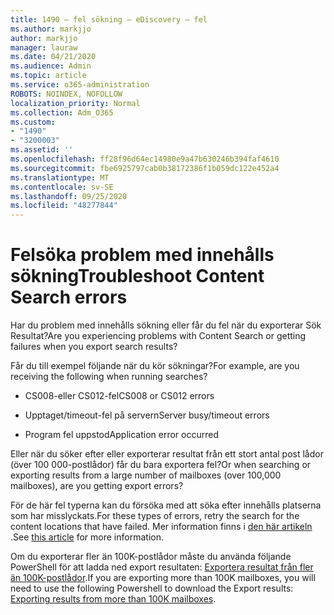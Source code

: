 ```yaml
---
title: 1490 – fel sökning – eDiscovery – fel
ms.author: markjjo
author: markjjo
manager: lauraw
ms.date: 04/21/2020
ms.audience: Admin
ms.topic: article
ms.service: o365-administration
ROBOTS: NOINDEX, NOFOLLOW
localization_priority: Normal
ms.collection: Adm_O365
ms.custom:
- "1490"
- "3200003"
ms.assetid: ''
ms.openlocfilehash: ff28f96d64ec14980e9a47b630246b394faf4610
ms.sourcegitcommit: fbe6925797cab0b38172386f1b059dc122e452a4
ms.translationtype: MT
ms.contentlocale: sv-SE
ms.lasthandoff: 09/25/2020
ms.locfileid: "48277844"
---
```

# <a name="troubleshoot-content-search-errors"></a><span data-ttu-id="6a2b3-102">Felsöka problem med innehålls sökning</span><span class="sxs-lookup"><span data-stu-id="6a2b3-102">Troubleshoot Content Search errors</span></span>

<span data-ttu-id="6a2b3-103">Har du problem med innehålls sökning eller får du fel när du exporterar Sök Resultat?</span><span class="sxs-lookup"><span data-stu-id="6a2b3-103">Are you experiencing problems with Content Search or getting failures when you export search results?</span></span>

<span data-ttu-id="6a2b3-104">Får du till exempel följande när du kör sökningar?</span><span class="sxs-lookup"><span data-stu-id="6a2b3-104">For example, are you receiving the following when running searches?</span></span>

- <span data-ttu-id="6a2b3-105">CS008-eller CS012-fel</span><span class="sxs-lookup"><span data-stu-id="6a2b3-105">CS008 or CS012 errors</span></span>

- <span data-ttu-id="6a2b3-106">Upptaget/timeout-fel på servern</span><span class="sxs-lookup"><span data-stu-id="6a2b3-106">Server busy/timeout errors</span></span>

- <span data-ttu-id="6a2b3-107">Program fel uppstod</span><span class="sxs-lookup"><span data-stu-id="6a2b3-107">Application error occurred</span></span>

<span data-ttu-id="6a2b3-108">Eller när du söker efter eller exporterar resultat från ett stort antal post lådor (över 100 000-postlådor) får du bara exportera fel?</span><span class="sxs-lookup"><span data-stu-id="6a2b3-108">Or when searching or exporting results from a large number of mailboxes (over 100,000 mailboxes), are you getting export errors?</span></span>

<span data-ttu-id="6a2b3-109">För de här fel typerna kan du försöka med att söka efter innehålls platserna som har misslyckats.</span><span class="sxs-lookup"><span data-stu-id="6a2b3-109">For these types of errors, retry the search for the content locations that have failed.</span></span> <span data-ttu-id="6a2b3-110">Mer information finns i  [den här artikeln](https://docs.microsoft.com/microsoft-365/compliance/retry-failed-content-search) .</span><span class="sxs-lookup"><span data-stu-id="6a2b3-110">See  [this article](https://docs.microsoft.com/microsoft-365/compliance/retry-failed-content-search) for more information.</span></span>

<span data-ttu-id="6a2b3-111">Om du exporterar fler än 100K-postlådor måste du använda följande PowerShell för att ladda ned export resultaten:  [Exportera resultat från fler än 100K-postlådor](https://docs.microsoft.com/microsoft-365/compliance/export-search-results?view=o365-worldwide%23exporting-results-from-more-than-100000-mailboxes).</span><span class="sxs-lookup"><span data-stu-id="6a2b3-111">If you are exporting more than 100K mailboxes, you will need to use the following Powershell to download the Export results:  [Exporting results from more than 100K mailboxes](https://docs.microsoft.com/microsoft-365/compliance/export-search-results?view=o365-worldwide%23exporting-results-from-more-than-100000-mailboxes).</span></span>
